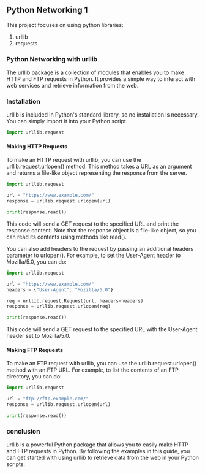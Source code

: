 ## Python Networking 1
This project focuses on using python libraries:
1. urllib 
2. requests

### Python Networking with urllib
The urllib package is a collection of modules that enables you to make HTTP and FTP requests in Python. It provides a simple way to interact with web services and retrieve information from the web.

### Installation
urllib is included in Python's standard library, so no installation is necessary. You can simply import it into your Python script.
```python
import urllib.request
```

#### Making HTTP Requests
To make an HTTP request with urllib, you can use the urllib.request.urlopen() method. This method takes a URL as an argument and returns a file-like object representing the response from the server.
```python
import urllib.request

url = "https://www.example.com/"
response = urllib.request.urlopen(url)

print(response.read())
```
This code will send a GET request to the specified URL and print the response content. Note that the response object is a file-like object, so you can read its contents using methods like read().

You can also add headers to the request by passing an additional headers parameter to urlopen(). For example, to set the User-Agent header to Mozilla/5.0, you can do:
```python
import urllib.request

url = "https://www.example.com/"
headers = {"User-Agent": "Mozilla/5.0"}

req = urllib.request.Request(url, headers=headers)
response = urllib.request.urlopen(req)

print(response.read())
```

This code will send a GET request to the specified URL with the User-Agent header set to Mozilla/5.0.

#### Making FTP Requests
To make an FTP request with urllib, you can use the urllib.request.urlopen() method with an FTP URL. For example, to list the contents of an FTP directory, you can do:
```python
import urllib.request

url = "ftp://ftp.example.com/"
response = urllib.request.urlopen(url)

print(response.read())
```
### conclusion
urllib is a powerful Python package that allows you to easily make HTTP and FTP requests in Python. By following the examples in this guide, you can get started with using urllib to retrieve data from the web in your Python scripts.

